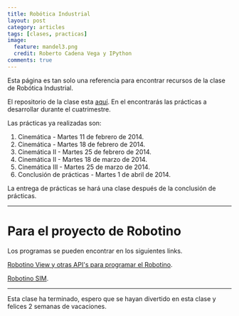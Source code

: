 ```yaml
---
title: Robótica Industrial
layout: post
category: articles
tags: [clases, practicas]
image:
  feature: mandel3.png
  credit: Roberto Cadena Vega y IPython
comments: true
---
```


Esta página es tan solo una referencia para encontrar recursos de la clase de Robótica Industrial.

El repositorio de la clase esta [aquí](https://github.com/robblack007/clase-robotica-industrial). En el encontrarás las prácticas a desarrollar durante el cuatrimestre.

Las prácticas ya realizadas son:

1. Cinemática - Martes 11 de febrero de 2014.
2. Cinemática - Martes 18 de febrero de 2014.
3. Cinemática II - Martes 25 de febrero de 2014.
4. Cinemática II - Martes 18 de marzo de 2014.
5. Cinemática III - Martes 25 de marzo de 2014.
6. Conclusión de prácticas - Martes 1 de abril de 2014.

La entrega de prácticas se hará una clase después de la conclusión de prácticas.

---

Para el proyecto de Robotino
============================

Los programas se pueden encontrar en los siguientes links.

[Robotino View y otras API's para programar el Robotino](http://wiki.openrobotino.org/index.php?title=Downloads).

[Robotino SIM](http://www.festo-didactic.com/de-de/service/robotino/robotino-sim.htm).

---

Esta clase ha terminado, espero que se hayan divertido en esta clase y felices 2 semanas de vacaciones.